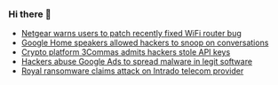 ### Hi there 👋

<!--START_SECTION:feed-->
* [Netgear warns users to patch recently fixed WiFi router bug](https://www.bleepingcomputer.com/news/security/netgear-warns-users-to-patch-recently-fixed-wifi-router-bug/)
* [Google Home speakers allowed hackers to snoop on conversations](https://www.bleepingcomputer.com/news/security/google-home-speakers-allowed-hackers-to-snoop-on-conversations/)
* [Crypto platform 3Commas admits hackers stole API keys](https://www.bleepingcomputer.com/news/security/crypto-platform-3commas-admits-hackers-stole-api-keys/)
* [Hackers abuse Google Ads to spread malware in legit software](https://www.bleepingcomputer.com/news/security/hackers-abuse-google-ads-to-spread-malware-in-legit-software/)
* [Royal ransomware claims attack on Intrado telecom provider](https://www.bleepingcomputer.com/news/security/royal-ransomware-claims-attack-on-intrado-telecom-provider/)
<!--END_SECTION:feed-->

<!--
**frankenk/frankenk** is a ✨ _special_ ✨ repository because its `README.md` (this file) appears on your GitHub profile.

Here are some ideas to get you started:

- 🔭 I’m currently working on ...
- 🌱 I’m currently learning ...
- 👯 I’m looking to collaborate on ...
- 🤔 I’m looking for help with ...
- 💬 Ask me about ...
- 📫 How to reach me: ...
- 😄 Pronouns: ...
- ⚡ Fun fact: ...
-->



